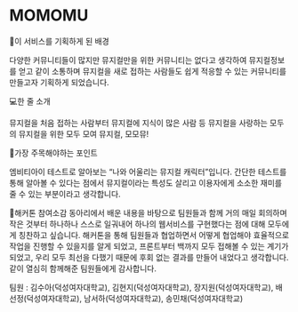 # MOMOMU

🚀이 서비스를 기획하게 된 배경

 다양한 커뮤니티들이 많지만 뮤지컬만을 위한 커뮤니티는 없다고 생각하여 뮤지컬정보를 얻고 같이 소통하며 뮤지컬을 새로 접하는 사람들도 쉽게 적응할 수 있는 커뮤니티를 만들고자 기획하게 되었습니다. 

💻한 줄 소개

 뮤지컬을 처음 접하는 사람부터 뮤지컬에 지식이 많은 사람 등 뮤지컬을 사랑하는 모두의 뮤지컬을 위한 모두 모여 뮤지컬, 모모뮤! 

📑가장 주목해야하는 포인트

 엠비티아이 테스트로 알아보는 “나와 어울리는 뮤지컬 캐릭터”입니다. 간단한 테스트를 통해 알아볼 수 있다는 점에서 뮤지컬이라는 특성도 살리고 이용자에게 소소한 재미를 줄 수 있는 부분이라고 생각합니다.

🎉해커톤 참여소감
 동아리에서 배운 내용을 바탕으로 팀원들과 함께 거의 매일 회의하며 작은 것부터 하나하나 스스로 일궈내어 하나의 웹서비스를 구현했다는 점에 대해 모두에게 칭찬하고 싶습니다. 해커톤을 통해 팀원들과 협업하면서 어떻게 협업해야 효율적으로 작업을 진행할 수 있을지를 알게 되었고, 프론트부터 백까지 모두 접해볼 수 있는 계기가 되었고, 우리 모두 최선을 다했기 때문에 후회 없는 결과를 만들어 내었다고 생각합니다. 같이 열심히 함께해준 팀원들에게 감사합니다.

팀원 : 김수아(덕성여자대학교), 김현지(덕성여자대학교), 장지원(덕성여자대학교), 배선정(덕성여자대학교), 남서하(덕성여자대학교), 송민채(덕성여자대학교)
